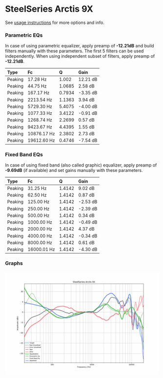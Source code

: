 # SteelSeries Arctis 9X
See [usage instructions](https://github.com/jaakkopasanen/AutoEq#usage) for more options and info.

### Parametric EQs
In case of using parametric equalizer, apply preamp of **-12.21dB** and build filters manually
with these parameters. The first 5 filters can be used independently.
When using independent subset of filters, apply preamp of **-12.21dB**.

| Type    | Fc          |      Q | Gain     |
|:--------|:------------|:-------|:---------|
| Peaking | 17.28 Hz    | 1.002  | 12.21 dB |
| Peaking | 44.75 Hz    | 1.0685 | 2.58 dB  |
| Peaking | 167.17 Hz   | 0.7934 | -3.35 dB |
| Peaking | 2213.54 Hz  | 1.1363 | 3.94 dB  |
| Peaking | 5729.30 Hz  | 5.4075 | -4.00 dB |
| Peaking | 1077.33 Hz  | 3.4122 | -0.91 dB |
| Peaking | 1268.74 Hz  | 2.2699 | 0.57 dB  |
| Peaking | 9423.67 Hz  | 4.4395 | 1.55 dB  |
| Peaking | 10876.17 Hz | 2.3802 | 2.73 dB  |
| Peaking | 19612.60 Hz | 0.4746 | -7.54 dB |

### Fixed Band EQs
In case of using fixed band (also called graphic) equalizer, apply preamp of **-9.69dB**
(if available) and set gains manually with these parameters.

| Type    | Fc          |      Q | Gain     |
|:--------|:------------|:-------|:---------|
| Peaking | 31.25 Hz    | 1.4142 | 9.02 dB  |
| Peaking | 62.50 Hz    | 1.4142 | 0.87 dB  |
| Peaking | 125.00 Hz   | 1.4142 | -2.53 dB |
| Peaking | 250.00 Hz   | 1.4142 | -2.39 dB |
| Peaking | 500.00 Hz   | 1.4142 | 0.34 dB  |
| Peaking | 1000.00 Hz  | 1.4142 | -0.49 dB |
| Peaking | 2000.00 Hz  | 1.4142 | 4.37 dB  |
| Peaking | 4000.00 Hz  | 1.4142 | -0.34 dB |
| Peaking | 8000.00 Hz  | 1.4142 | 0.61 dB  |
| Peaking | 16000.01 Hz | 1.4142 | -4.30 dB |

### Graphs
![](./SteelSeries%20Arctis%209X.png)
